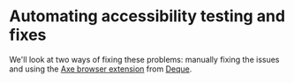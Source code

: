 # Automating accessibility testing and fixes

We'll look at two ways of fixing these problems: manually fixing the issues and using the [Axe browser extension](https://www.deque.com/axe/browser-extensions/) from [Deque](https://www.deque.com/).
